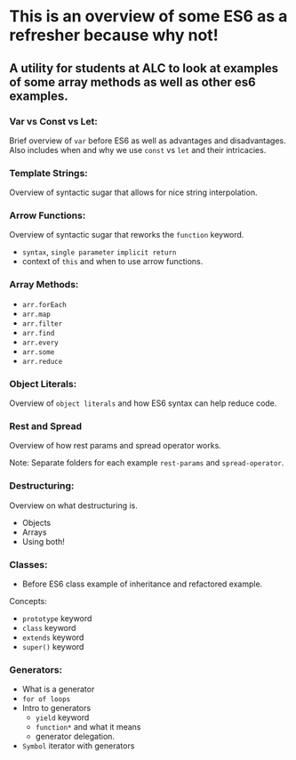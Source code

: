 # This is an overview of some ES6 as a refresher because why not!

## A utility for students at ALC to look at examples of some array methods as well as other es6 examples.

### Var vs Const vs Let:

Brief overview of `var` before ES6 as well as advantages and disadvantages. Also includes when and why we use `const` vs `let` and their intricacies.

### Template Strings:

Overview of syntactic sugar that allows for nice string interpolation.

### Arrow Functions:

Overview of syntactic sugar that reworks the `function` keyword.

- `syntax`, `single parameter` `implicit return`
- context of `this` and when to use arrow functions.

### Array Methods:
- `arr.forEach`
- `arr.map`
- `arr.filter`
- `arr.find`
- `arr.every`
- `arr.some`
- `arr.reduce`

### Object Literals:

Overview of `object literals` and how ES6 syntax can help reduce code.

### Rest and Spread

Overview of how rest params and spread operator works.

Note: Separate folders for each example `rest-params` and `spread-operator`.

### Destructuring:

Overview on what destructuring is.

- Objects
- Arrays
- Using both!

### Classes:

- Before ES6 class example of inheritance and refactored example.

Concepts:
- `prototype` keyword
- `class` keyword
- `extends` keyword
- `super()` keyword

### Generators:

- What is a generator
- `for of loops`
- Intro to generators
  - `yield` keyword
  - `function*` and what it means
  - generator delegation.
- `Symbol` iterator with generators


